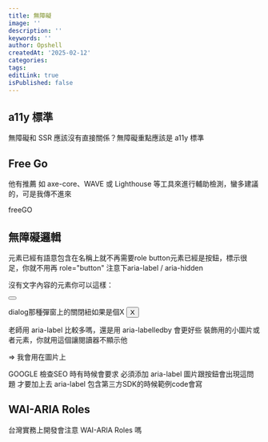 ```yaml
---
title: 無障礙
image: ''
description: ''
keywords: ''
author: Opshell
createdAt: '2025-02-12'
categories:
tags:
editLink: true
isPublished: false
---
```

## a11y 標準
無障礙和 SSR 應該沒有直接關係？無障礙重點應該是 a11y 標準

## Free Go

他有推薦 如 axe-core、WAVE 或 Lighthouse 等工具來進行輔助檢測，蠻多建議的，可是我傳不進來

freeGO

## 無障礙邏輯

元素已經有語意包含在名稱上就不再需要role
button元素已經是按鈕，標示很足，你就不用再 role="button"
注意下aria-label / aria-hidden

沒有文字內容的元素你可以這樣：

<button aria-label="搜尋">
  <i class="icon-search"></i>
</button>

dialog那種彈窗上的關閉紐如果是個X
<button aria-label="刪除">X</button>

老師用 aria-label 比較多嗎，還是用 aria-labelledby 會更好些
裝飾用的小圖片或者元素，你就用這個讓閱讀器不顯示他
<i aria-hidden="true"></i>

=> 我會用在圖片上

GOOGLE 檢查SEO 時有時候會要求 必須添加 aria-label
圖片跟按鈕會出現這問題 才要加上去 aria-label
包含第三方SDK的時候範例code會寫

##  WAI-ARIA Roles
台灣實務上開發會注意 WAI-ARIA Roles 嗎
